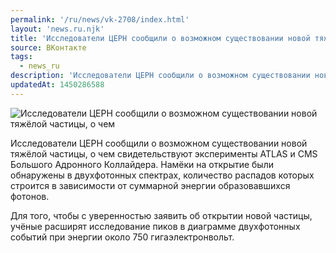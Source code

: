 ```yaml
---
permalink: '/ru/news/vk-2708/index.html'
layout: 'news.ru.njk'
title: 'Исследователи ЦЕРН сообщили о возможном существовании новой тяжёлой частицы, о чем свидетельств'
source: ВКонтакте
tags:
  - news_ru
description: 'Исследователи ЦЕРН сообщили о возможном существовании новой тяжёлой частицы, о чем'
updatedAt: 1450286588
---
```

![Исследователи ЦЕРН сообщили о возможном существовании новой тяжёлой частицы, о чем](https://sun9-69.userapi.com/impf/c630320/v630320484/5b14/lV-eX_1iiTY.jpg?size=1280x960&quality=96&sign=fdc5f2259fc864b3b3f503e0d85382eb&c_uniq_tag=TPqvrKEVwol1vNBdoV8tywA2YOuUBwn996kalj1PPZk&type=album)

Исследователи ЦЕРН сообщили о возможном существовании новой тяжёлой частицы, о чем свидетельствуют эксперименты ATLAS и CMS Большого Адронного Коллайдера. Намёки на открытие были обнаружены в двухфотонных спектрах, количество распадов которых строится в зависимости от суммарной энергии образовавшихся фотонов.

Для того, чтобы с уверенностью заявить об открытии новой частицы, учёные расширят исследование пиков в диаграмме двухфотонных событий при энергии около 750 гигаэлектронвольт.
